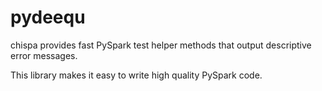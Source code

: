 # pydeequ

chispa provides fast PySpark test helper methods that output descriptive error messages.

This library makes it easy to write high quality PySpark code.

